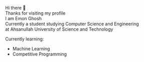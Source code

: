 Hi there 👋 <br />
Thanks for visiting my profile  <br />
I am Emon Ghosh  <br/>
Currently a student studying Computer Science and Engineering <br/>
at Ahsanullah University of Science and Technology



Currently learning: 

* Machine Learning
* Competitive Programming


<!---
EEE001/EEE001 is a ✨ special ✨ repository because its `README.md` (this file) appears on your GitHub profile.
You can click the Preview link to take a look at your changes.
--->

